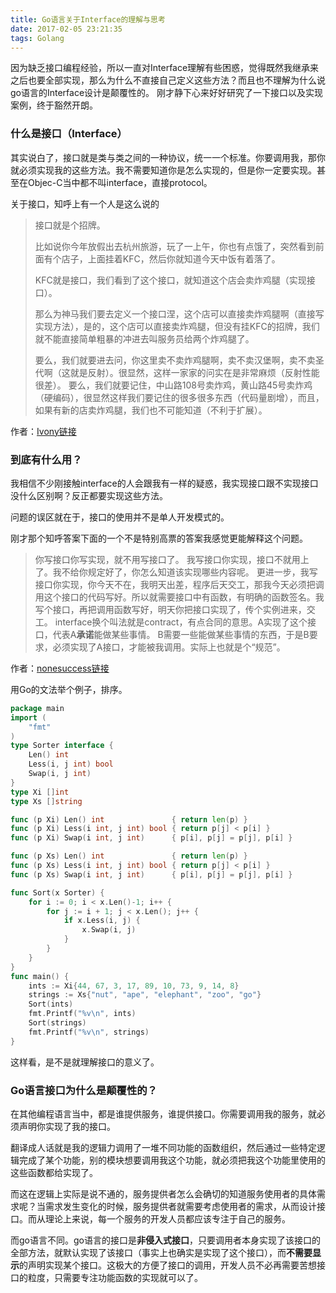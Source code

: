 ```yaml
---
title: Go语言关于Interface的理解与思考
date: 2017-02-05 23:21:35
tags: Golang
---
```

因为缺乏接口编程经验，所以一直对Interface理解有些困惑，觉得既然我继承来之后也要全部实现，那么为什么不直接自己定义这些方法？而且也不理解为什么说go语言的Interface设计是颠覆性的。
刚才静下心来好好研究了一下接口以及实现案例，终于豁然开朗。
<!-- more -->

### 什么是接口（Interface）

其实说白了，接口就是类与类之间的一种协议，统一一个标准。你要调用我，那你就必须实现我的这些方法。我不需要知道你是怎么实现的，但是你一定要实现。甚至在Objec-C当中都不叫interface，直接protocol。



关于接口，知呼上有一个人是这么说的

> 接口就是个招牌。
>
> 比如说你今年放假出去杭州旅游，玩了一上午，你也有点饿了，突然看到前面有个店子，上面挂着KFC，然后你就知道今天中饭有着落了。
>
> KFC就是接口，我们看到了这个接口，就知道这个店会卖炸鸡腿（实现接口）。
>
> 那么为神马我们要去定义一个接口涅，这个店可以直接卖炸鸡腿啊（直接写实现方法），是的，这个店可以直接卖炸鸡腿，但没有挂KFC的招牌，我们就不能直接简单粗暴的冲进去叫服务员给两个炸鸡腿了。
>
> 要么，我们就要进去问，你这里卖不卖炸鸡腿啊，卖不卖汉堡啊，卖不卖圣代啊（这就是反射）。很显然，这样一家家的问实在是非常麻烦（反射性能很差）。
> 要么，我们就要记住，中山路108号卖炸鸡，黄山路45号卖炸鸡（硬编码），很显然这样我们要记住的很多很多东西（代码量剧增），而且，如果有新的店卖炸鸡腿，我们也不可能知道（不利于扩展）。
>

作者：[Ivony链接](https://www.zhihu.com/question/20111251/answer/16585393)



### 到底有什么用？

我相信不少刚接触interface的人会跟我有一样的疑惑，我实现接口跟不实现接口没什么区别啊？反正都要实现这些方法。

问题的误区就在于，接口的使用并不是单人开发模式的。

刚才那个知呼答案下面的一个不是特别高票的答案我感觉更能解释这个问题。

> 你写接口你写实现，就不用写接口了。
> 我写接口你实现，接口不就用上了。我不给你规定好了，你怎么知道该实现哪些内容呢。
> 更进一步，我写接口你实现，你今天不在，我明天出差，程序后天交工，那我今天必须把调用这个接口的代码写好。所以就需要接口中有函数，有明确的函数签名。我写个接口，再把调用函数写好，明天你把接口实现了，传个实例进来，交工。
> interface换个叫法就是contract，有点合同的意思。A实现了这个接口，代表A**承诺**能做某些事情。
> B需要一些能做某些事情的东西，于是B要求，必须实现了A接口，才能被我调用。实际上也就是个“规范”。

作者：[nonesuccess链接](https://www.zhihu.com/question/20111251/answer/36219434)

用Go的文法举个例子，排序。

```go
package main
import (
    "fmt"
)
type Sorter interface {
    Len() int
    Less(i, j int) bool
    Swap(i, j int)
}
type Xi []int
type Xs []string

func (p Xi) Len() int               { return len(p) }
func (p Xi) Less(i int, j int) bool { return p[j] < p[i] }
func (p Xi) Swap(i int, j int)      { p[i], p[j] = p[j], p[i] }

func (p Xs) Len() int               { return len(p) }
func (p Xs) Less(i int, j int) bool { return p[j] < p[i] }
func (p Xs) Swap(i int, j int)      { p[i], p[j] = p[j], p[i] }

func Sort(x Sorter) {
    for i := 0; i < x.Len()-1; i++ {
        for j := i + 1; j < x.Len(); j++ {
            if x.Less(i, j) {
                x.Swap(i, j)
            }
        }
    }
}
func main() {
    ints := Xi{44, 67, 3, 17, 89, 10, 73, 9, 14, 8}
    strings := Xs{"nut", "ape", "elephant", "zoo", "go"}
    Sort(ints)
    fmt.Printf("%v\n", ints)
    Sort(strings)
    fmt.Printf("%v\n", strings)
}
```

这样看，是不是就理解接口的意义了。

### Go语言接口为什么是颠覆性的？

在其他编程语言当中，都是谁提供服务，谁提供接口。你需要调用我的服务，就必须声明你实现了我的接口。

翻译成人话就是我的逻辑力调用了一堆不同功能的函数组织，然后通过一些特定逻辑完成了某个功能，别的模块想要调用我这个功能，就必须把我这个功能里使用的这些函数都给实现了。

而这在逻辑上实际是说不通的，服务提供者怎么会确切的知道服务使用者的具体需求呢？当需求发生变化的时候，服务提供者就需要考虑使用者的需求，从而设计接口。而从理论上来说，每一个服务的开发人员都应该专注于自己的服务。

而go语言不同。go语言的接口是**非侵入式接口**，只要调用者本身实现了该接口的全部方法，就默认实现了该接口（事实上也确实是实现了这个接口），而**不需要显示**的声明实现某个接口。这极大的方便了接口的调用，开发人员不必再需要苦想接口的粒度，只需要专注功能函数的实现就可以了。